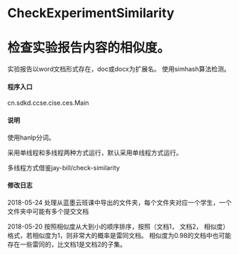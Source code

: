 # CheckExperimentSimilarity
检查实验报告内容的相似度。
=====
实验报告以word文档形式存在，doc或docx为扩展名。 使用simhash算法检测。

#### 程序入口
<p> cn.sdkd.ccse.cise.ces.Main</p>


#### 说明
<p> 使用hanlp分词。</p>
<p> 采用单线程和多线程两种方式运行，默认采用单线程方式运行。</p>
<p> 多线程方式借鉴jay-bill/check-similarity</p>

#### 修改日志
<p>2018-05-24 处理从蓝墨云班课中导出的文件夹，每个文件夹对应一个学生，一个文件夹中可能有多个提交文档</p>
<p>2018-05-20 按照相似度从大到小的顺序排序，按照（文档1， 文档2， 相似度）格式，若相似度为1，则非常大的概率是雷同文档。
           相似度为0.98的文档中也可能存在一些雷同的，比文档1是文档2的子集。</p>
